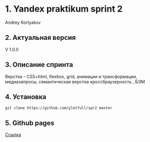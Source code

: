 # 1. Yandex praktikum sprint 2 
Andrey Korlyakov  

## 2. Актуальная версия  
V 1.0.0  

## 3. Описание спринта  
Верстка - CSS+html, flexbox, grid, анимации и трансформации, медиазапросы, семантическая верстка кроссбраузерность , БЭМ

## 4. Установка  
`git clone https://github.com/yletfull/spr2 master`

## 5. Github pages  
[Ссылка](https://yletfull.github.io/spr2/) 
